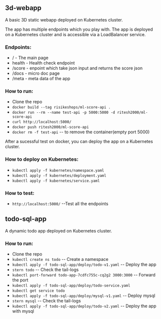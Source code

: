 ## 3d-webapp

A basic 3D static webapp deployed on Kubernetes cluster.

The app has multiple endpoints which you play with. The app is deployed on a Kubernetes cluster and is accessible via a LoadBalancer service.

### Endpoints:

* / - The main page
* health - Health check endpoint
* /score - enpoint which take json input and returns the score json
* /docs - micro doc page
* /meta - meta data of the app

### How to run:

* Clone the repo
* ```docker build --tag risikeshops/ml-score-api .```
* ```docker run --rm --name test-api -p 5000:5000 -d ritesh2000/ml-score-api```
* ```curl http://localhost:5000/```
* ```docker push ritesh2000/ml-score-api```
* ```docker rm -f test-api``` -- to remove the container(empty port 5000)

After a sucessful test on docker, you can deploy the app on a Kubernetes cluster.

### How to deploy on Kubernetes:

* ```kubectl apply -f kubernetes/namespace.yaml```
* ```kubectl apply -f kubernetes/deployment.yaml```
* ```kubectl apply -f kubernetes/service.yaml```

### How to test:

* ```http://localhost:5000/```  --Test all the endpoints


## todo-sql-app

A dynamic todo app deployed on Kubernetes cluster.

### How to run:

* Clone the repo
* ```kubectl create ns todo``` -- Create a namespace
* ```kubectl apply -f todo-sql-app/deploy/todo-v1.yaml``` -- Deploy the app
* ```stern todo``` -- Check the tail-logs
* ```kubectl port-forward todo-app-7cdfc755c-cq2g2 3000:3000``` -- Forward the port
* ```kubectl apply -f todo-sql-app/deploy/todo-service.yaml```
* ```kubectl get service todo```
* ```kubectl apply -f todo-sql-app/deploy/mysql-v1.yaml``` -- Deploy mysql
* ```stern mysql``` -- Check the tail-logs
* ```kubectl apply -f todo-sql-app/deploy/todo-v2.yaml``` -- Deploy the app with mysql
